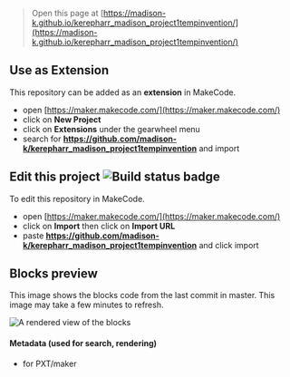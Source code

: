 
> Open this page at [https://madison-k.github.io/kerepharr_madison_project1tempinvention/](https://madison-k.github.io/kerepharr_madison_project1tempinvention/)

## Use as Extension

This repository can be added as an **extension** in MakeCode.

* open [https://maker.makecode.com/](https://maker.makecode.com/)
* click on **New Project**
* click on **Extensions** under the gearwheel menu
* search for **https://github.com/madison-k/kerepharr_madison_project1tempinvention** and import

## Edit this project ![Build status badge](https://github.com/madison-k/kerepharr_madison_project1tempinvention/workflows/MakeCode/badge.svg)

To edit this repository in MakeCode.

* open [https://maker.makecode.com/](https://maker.makecode.com/)
* click on **Import** then click on **Import URL**
* paste **https://github.com/madison-k/kerepharr_madison_project1tempinvention** and click import

## Blocks preview

This image shows the blocks code from the last commit in master.
This image may take a few minutes to refresh.

![A rendered view of the blocks](https://github.com/madison-k/kerepharr_madison_project1tempinvention/raw/master/.github/makecode/blocks.png)

#### Metadata (used for search, rendering)

* for PXT/maker
<script src="https://makecode.com/gh-pages-embed.js"></script><script>makeCodeRender("{{ site.makecode.home_url }}", "{{ site.github.owner_name }}/{{ site.github.repository_name }}");</script>
